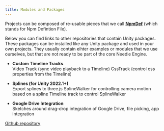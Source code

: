 ```yaml
---
title: Modules and Packages
---
```


Projects can be composed of re-usable pieces that we call [**NpmDef**](./project-structure.md#npm-definition-files) (which stands for Npm Defintion File). 

Below you can find links to other repositories that contain Unity packages. These packages can be installed like any Unity package and used in your own projects. They usually contain eihter examples or modules that we use ourselves, but that are not ready to be part of the core Needle Engine.  


   - **Custom Timeline Tracks**  
     Video Track (sync video playback to a Timeline)
     CssTrack (control css properties from the Timeline)
     
   - **Splines (for Unity 2022.1+)**  
     Export splines to three.js
     SplineWalker for controlling camera motion based on a spline
     Timeline track to control SplineWalker

   - **Google Drive Integration**  
     Sketches around drag-drop integration of Google Drive, file picking, app integration

    
[Github repository](https://github.com/needle-tools/needle-engine-modules) 